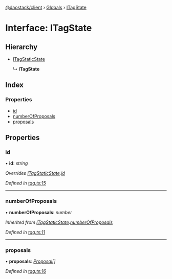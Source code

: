 [@daostack/client](../README.md) › [Globals](../globals.md) › [ITagState](itagstate.md)

# Interface: ITagState

## Hierarchy

* [ITagStaticState](itagstaticstate.md)

  ↳ **ITagState**

## Index

### Properties

* [id](itagstate.md#id)
* [numberOfProposals](itagstate.md#numberofproposals)
* [proposals](itagstate.md#proposals)

## Properties

###  id

• **id**: *string*

*Overrides [ITagStaticState](itagstaticstate.md).[id](itagstaticstate.md#id)*

*Defined in [tag.ts:15](https://github.com/daostack/client/blob/e663b6a/src/tag.ts#L15)*

___

###  numberOfProposals

• **numberOfProposals**: *number*

*Inherited from [ITagStaticState](itagstaticstate.md).[numberOfProposals](itagstaticstate.md#numberofproposals)*

*Defined in [tag.ts:11](https://github.com/daostack/client/blob/e663b6a/src/tag.ts#L11)*

___

###  proposals

• **proposals**: *[Proposal](../classes/proposal.md)[]*

*Defined in [tag.ts:16](https://github.com/daostack/client/blob/e663b6a/src/tag.ts#L16)*
